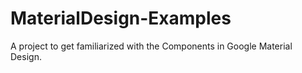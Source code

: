 # MaterialDesign-Examples
A project to get familiarized with the Components in Google Material Design.
